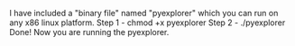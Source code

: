 I have included a "binary file" named "pyexplorer" which you can run on any x86 linux platform.
Step 1 - chmod +x pyexplorer
Step 2 - ./pyexplorer
Done! Now you are running the pyexplorer.